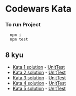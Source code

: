 # Codewars Kata

### To run Project

```shell
  npm i
  npm test
```

## 8 kyu

- [Kata 1 solution](./src/kata1/kata1.ts) - [UnitTest](./src/kata1/kata1.test.ts)
- [Kata 2 solution](./src/kata2/kata2.ts) - [UnitTest](./src/kata2/kata2.test.ts)
- [Kata 3 solution](./src/kata3/kata3.ts) - [UnitTest](./src/kata3/kata3.test.ts)
- [Kata 4 solution](./src/kata4/kata4.ts) - [UnitTest](./src/kata4/kata4.test.ts)
- [Kata 5 solution](./src/kata5/kata5.ts) - [UnitTest](./src/kata5/kata5.test.ts)
